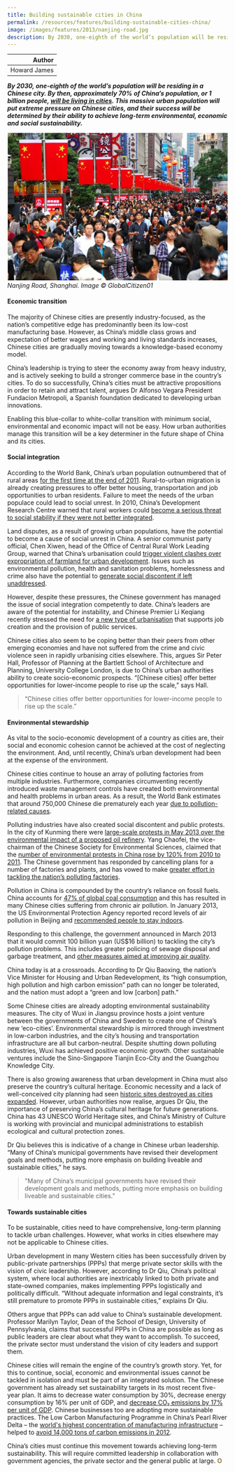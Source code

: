 ```yaml
---
title: Building sustainable cities in China
permalink: /resources/features/building-sustainable-cities-china/
image: /images/features/2013/nanjing-road.jpg
description: By 2030, one-eighth of the world’s population will be residing in a Chinese city. By then, approximately 70% of China’s population, or 1 billion people, will be living in cities. This massive urban population will put extreme pressure on Chinese cities, and their success will be determined by their ability to achieve long-term environmental, economic and social sustainability.
---
```


| Author |
|---:|
| Howard James |

***By 2030, one-eighth of the world’s population will be residing in a Chinese city. By then, approximately 70% of China’s population, or 1 billion people, [will be living in cities](http://news.xinhuanet.com/english/china/2012-04/03/c_131505592.htm). This massive urban population will put extreme pressure on Chinese cities, and their success will be determined by their ability to achieve long-term environmental, economic and social sustainability.***

![Nanjing Road, Shanghai.](/images/features/2013/nanjing-road.jpg/)*Nanjing Road, Shanghai. Image © GlobalCitizen01*

#### **Economic transition**

The majority of Chinese cities are presently industry-focused, as the nation’s competitive edge has predominantly been its low-cost manufacturing base. However, as China’s middle class grows and expectation of better wages and working and living standards increases, Chinese cities are gradually moving towards a knowledge-based economy model.

China’s leadership is trying to steer the economy away from heavy industry, and is actively seeking to build a stronger commerce base in the country’s cities. To do so successfully, China’s cities must be attractive propositions in order to retain and attract talent, argues Dr Alfonso Vegara President Fundacion Metropoli, a Spanish foundation dedicated to developing urban innovations.

Enabling this blue-collar to white-collar transition with minimum social, environmental and economic impact will not be easy. How urban authorities manage this transition will be a key determiner in the future shape of China and its cities.

#### **Social integration**

According to the World Bank, China’s urban population outnumbered that of rural areas [for the first time at the end of 2011](http://www.bloomberg.com/news/2012-01-17/china-urban-population-exceeds-rural.html). Rural-to-urban migration is already creating pressures to offer better housing, transportation and job opportunities to urban residents. Failure to meet the needs of the urban populace could lead to social unrest. In 2010, China’s Development Research Centre warned that rural workers could [become a serious threat to social stability if they were not better integrated](http://www.reuters.com/article/2011/06/14/us-china-labour-migrant-idUSTRE75D0ZK20110614).

Land disputes, as a result of growing urban populations, have the potential to become a cause of social unrest in China. A senior communist party official, Chen Xiwen, head of the Office of Central Rural Work Leading Group, warned that China’s urbanisation could [trigger violent clashes over expropriation of farmland for urban development](http://www.reuters.com/article/2013/03/07/us-china-parliament-urbanisation-idUSBRE92607K20130307). Issues such as environmental pollution, health and sanitation problems, homelessness and crime also have the potential to [generate social discontent if left unaddressed](http://www.eastasiaforum.org/2011/08/06/restructuring-china-to-promote-social-stability/).

However, despite these pressures, the Chinese government has managed the issue of social integration competently to date. China’s leaders are aware of the potential for instability, and Chinese Premier Li Keqiang recently stressed the need for [a new type of urbanisation](http://news.xinhuanet.com/english/indepth/2013-04/25/c_132340061.htm) that supports job creation and the provision of public services.

Chinese cities also seem to be coping better than their peers from other emerging economies and have not suffered from the crime and civic violence seen in rapidly urbanising cities elsewhere. This, argues Sir Peter Hall, Professor of Planning at the Bartlett School of Architecture and Planning, University College London, is due to China’s urban authorities ability to create socio-economic prospects. “[Chinese cities] offer better opportunities for lower-income people to rise up the scale,” says Hall.

> “Chinese cities offer better opportunities for lower-income people to rise up the scale.” 

#### **Environmental stewardship**

As vital to the socio-economic development of a country as cities are, their social and economic cohesion cannot be achieved at the cost of neglecting the environment. And, until recently, China’s urban development had been at the expense of the environment.

Chinese cities continue to house an array of polluting factories from multiple industries. Furthermore, companies circumventing recently introduced waste management controls have created both environmental and health problems in urban areas. As a result, the World Bank estimates that around 750,000 Chinese die prematurely each year [due to pollution-related causes](http://www.nytimes.com/2007/08/26/world/asia/26china.html?pagewanted=all).

Polluting industries have also created social discontent and public protests. In the city of Kunming there were [large-scale protests in May 2013 over the environmental impact of a proposed oil refinery](http://behindthewall.nbcnews.com/_news/2013/05/16/18294227-get-out-over-1000-take-to-the-streets-in-china-to-protest-oil-refinery). Yang Chaofei, the vice-chairman of the Chinese Society for Environmental Sciences, claimed that the [number of environmental protests in China rose by 120% from 2010 to 2011](http://www.wantchinatimes.com/news-subclass-cnt.aspx?id=20121030000046&cid=1505&MainCatID=0). The Chinese government has responded by cancelling plans for a number of factories and plants, and has vowed to make [greater effort in tackling the nation’s polluting factories](http://www.nytimes.com/2013/03/22/world/asia/as-chinas-environmental-woes-worsen-infighting-emerges-as-biggest-obstacle.html?pagewanted=all).

Pollution in China is compounded by the country’s reliance on fossil fuels. China accounts for [47% of global coal consumption](http://www.eia.gov/todayinenergy/detail.cfm?id=9751) and this has resulted in many Chinese cities suffering from chronic air pollution. In January 2013, the US Environmental Protection Agency reported record levels of air pollution in Beijing and [recommended people to stay indoors](http://www.nytimes.com/2013/01/31/world/asia/beijing-takes-emergency-steps-to-fight-smog.html).

Responding to this challenge, the government announced in March 2013 that it would commit 100 billion yuan (US$16 billion) to tackling the city’s pollution problems. This includes greater policing of sewage disposal and garbage treatment, and [other measures aimed at improving air quality](http://www.reuters.com/article/2013/03/29/us-china-pollution-investment-idUSBRE92S01420130329).

China today is at a crossroads. According to Dr Qiu Baoxing, the nation’s Vice Minister for Housing and Urban Redevelopment, its “high consumption, high pollution and high carbon emission” path can no longer be tolerated, and the nation must adopt a “green and low [carbon] path.”

Some Chinese cities are already adopting environmental sustainability measures. The city of Wuxi in Jiangsu province hosts a joint venture between the governments of China and Sweden to create one of China’s new ‘eco-cities’. Environmental stewardship is mirrored through investment in low-carbon industries, and the city’s housing and transportation infrastructure are all but carbon-neutral. Despite shutting down polluting industries, Wuxi has achieved positive economic growth. Other sustainable ventures include the Sino-Singapore Tianjin Eco-City and the Guangzhou Knowledge City.

There is also growing awareness that urban development in China must also preserve the country’s cultural heritage. Economic necessity and a lack of well-conceived city planning had seen [historic sites destroyed as cities expanded](http://news.xinhuanet.com/english2010/china/2011-05/02/c_13855254.htm). However, urban authorities now realise, argues Dr Qiu, the importance of preserving China’s cultural heritage for future generations. China has 43 UNESCO World Heritage sites, and China’s Ministry of Culture is working with provincial and municipal administrations to establish ecological and cultural protection zones.

Dr Qiu believes this is indicative of a change in Chinese urban leadership. “Many of China’s municipal governments have revised their development goals and methods, putting more emphasis on building liveable and sustainable cities,” he says.

> "Many of China’s municipal governments have revised their development goals and methods, putting more emphasis on building liveable and sustainable cities."

#### **Towards sustainable cities**

To be sustainable, cities need to have comprehensive, long-term planning to tackle urban challenges. However, what works in cities elsewhere may not be applicable to Chinese cities.

Urban development in many Western cities has been successfully driven by public-private partnerships (PPPs) that merge private sector skills with the vision of civic leadership. However, according to Dr Qiu, China’s political system, where local authorities are inextricably linked to both private and state-owned companies, makes implementing PPPs logistically and politically difficult. “Without adequate information and legal constraints, it’s still premature to promote PPPs in sustainable cities,” explains Dr Qiu.

Others argue that PPPs can add value to China’s sustainable development. Professor Marilyn Taylor, Dean of the School of Design, University of Pennsylvania, claims that successful PPPs in China are possible as long as public leaders are clear about what they want to accomplish. To succeed, the private sector must understand the vision of city leaders and support them.

Chinese cities will remain the engine of the country’s growth story. Yet, for this to continue, social, economic and environmental issues cannot be tackled in isolation and must be part of an integrated solution. The Chinese government has already set sustainability targets in its most recent five-year plan. It aims to decrease water consumption by 30%, decrease energy consumption by 16% per unit of GDP, and [decrease CO₂ emissions by 17% per unit of GDP](http://www.guardian.co.uk/sustainable-business/china-growth-challenge-resource-economy-infographic#zoomed-picture). Chinese businesses too are adopting more sustainable practices. The Low Carbon Manufacturing Programme in China’s Pearl River Delta – the [world's highest concentration of manufacturing infrastructure](http://www.wwf.org.hk/en/whatwedo/footprint/climate/corpactions/lcmp/) – helped to [avoid 14,000 tons of carbon emissions in 2012](http://www.guardian.co.uk/sustainable-business/china-growth-challenge-resource-economy-infographic#zoomed-picture).

China’s cities must continue this movement towards achieving long-term sustainability. This will require committed leadership in collaboration with government agencies, the private sector and the general public at large. **<font color="#967942">O</font>**
